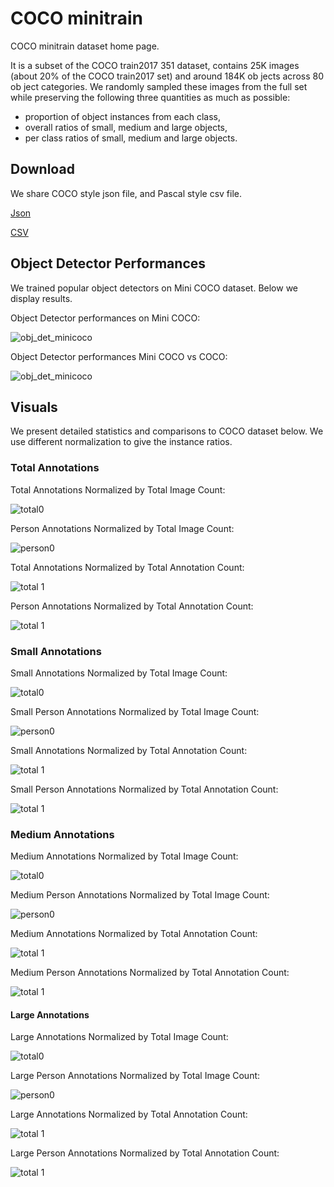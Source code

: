 # COCO minitrain

COCO minitrain dataset home page.

It is a subset of the COCO train2017 351 dataset, contains 25K images (about 20% of the COCO train2017 set) and  around 184K ob jects across 80 ob ject categories. We randomly sampled these images from the full set while preserving the following three quantities as much as possible: 
* proportion of object instances from each class, 
* overall ratios  of small, medium and large objects, 
* per class ratios of small, medium and large objects.

## Download
We share COCO style json file, and Pascal style csv file.

[Json](https://drive.google.com/open?id=1lezhgY4M_Ag13w0dEzQ7x_zQ_w0ohjin)

[CSV](https://drive.google.com/open?id=1i12p23cXlqp1QrXjAD_vu467r4q67Mq9)

## Object Detector Performances
We trained popular object detectors on Mini COCO dataset. Below we display results.

Object Detector performances on Mini COCO:

![obj_det_minicoco](/figures/minicoco_det.png)


Object Detector performances Mini COCO vs COCO:

![obj_det_minicoco](/figures/minicoco_det_compare.png)

## Visuals

We present detailed statistics and comparisons to COCO dataset below. We use different normalization to give the instance ratios.   


### Total Annotations
Total Annotations Normalized by Total Image Count:

![total0](/figures/comparison_bar_plot0_noperson.png)

Person Annotations Normalized by Total Image Count:

![person0](/figures/comparison_bar_plot0_person.png)


Total Annotations Normalized by Total Annotation Count:

![total 1](/figures/comparison_bar_plot1_noperson.png)

Person Annotations Normalized by Total Annotation Count:

![total 1](/figures/comparison_bar_plot1_person.png)

### Small Annotations

Small Annotations Normalized by Total Image Count:

![total0](/figures/comparison_bar_plot0_small_objects_noperson.png)

Small Person Annotations Normalized by Total Image Count:

![person0](/figures/comparison_bar_plot0_small_objects_person.png)


Small Annotations Normalized by Total Annotation Count:

![total 1](/figures/comparison_bar_plot1_small_objects_noperson.png)

Small Person Annotations Normalized by Total Annotation Count:

![total 1](/figures/comparison_bar_plot1_small_objects_person.png)

### Medium Annotations

Medium Annotations Normalized by Total Image Count:

![total0](/figures/comparison_bar_plot0_medium_objects_noperson.png)

Medium Person Annotations Normalized by Total Image Count:

![person0](/figures/comparison_bar_plot0_medium_objects_person.png)


Medium Annotations Normalized by Total Annotation Count:

![total 1](/figures/comparison_bar_plot1_medium_objects_noperson.png)

Medium Person Annotations Normalized by Total Annotation Count:

![total 1](/figures/comparison_bar_plot1_medium_objects_person.png)


#### Large Annotations

Large Annotations Normalized by Total Image Count:

![total0](/figures/comparison_bar_plot0_large_objects_noperson.png)

Large Person Annotations Normalized by Total Image Count:

![person0](/figures/comparison_bar_plot0_large_objects_person.png)


Large Annotations Normalized by Total Annotation Count:

![total 1](/figures/comparison_bar_plot1_large_objects_noperson.png)

Large Person Annotations Normalized by Total Annotation Count:

![total 1](/figures/comparison_bar_plot1_large_objects_person.png)


